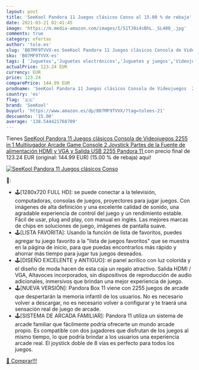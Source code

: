 ```yaml
---
layout: post
title: 'SeeKool Pandora 11 Juegos clásicos Conso al 15.00 % de rebaja'
date: 2021-03-21 02:41:45
image: 'https://m.media-amazon.com/images/I/51TJ0i4sBhL._SL400_.jpg'
comments: true
category: ofertas
author: 'tole.es'
slug: 'B07MF9TVVX-es SeeKool Pandora 11 Juegos clásicos Consola de Videojuegos...'
sku: 'B07MF9TVVX-es'
tags: [ 'Juguetes','Juguetes electrónicos','Juguetes y juegos','Videojuegos para niños','pandora','seekool', ]
actualPrice: 123.24 EUR
currency: EUR
price: 123.24
comparePrice: 144.99 EUR
prodname: 'SeeKool Pandora 11 Juegos clásicos Consola de Videojuegos  2255 in 1 Multijugador Arcade Game Console  2 Joystick Partes de la Fuente de alimentación HDMI y VGA y Salida USB  2255 Pandora 11 '
country: 'es'
flag: '🇪🇸'
brand: 'SeeKool'
buyurl: 'https://www.amazon.es/dp/B07MF9TVVX/?tag=tolees-21'
descuento: '15.00'
average: '138.544421768709'
---
```


Tienes [SeeKool Pandora 11 Juegos clásicos Consola de Videojuegos  2255 in 1 Multijugador Arcade Game Console  2 Joystick Partes de la Fuente de alimentación HDMI y VGA y Salida USB  2255 Pandora 11 ](https://www.amazon.es/dp/B07MF9TVVX/?tag=tolees-21) con precio final de  123.24 EUR (original: 144.99 EUR) (15.00 %  de rebaja) aqui!

[![SeeKool Pandora 11 Juegos clásicos Conso](https://m.media-amazon.com/images/I/51TJ0i4sBhL._SL400_.jpg)](https://www.amazon.es/dp/B07MF9TVVX/?tag=tolees-21)

🔎:

- 🕹️[1280x720 FULL HD]: se puede conectar a la televisión, computadoras, consolas de juegos, proyectores para jugar juegos. Con imágenes de alta definición y una excelente calidad de sonido, una agradable experiencia de control del juego y un rendimiento estable. Fácil de usar, plug and play, con manual en inglés. Las mejores marcas de chips en soluciones de juego, imágenes de pantalla suave.
- 🕹️[LISTA FAVORITA]: Usando la función de lista de favoritos, puedes agregar tu juego favorito a la "lista de juegos favoritos" que se muestra en la página de inicio, para que puedas encontrarlos más rápido y ahorrar más tiempo para jugar tus juegos deseados.
- 🕹️[DISEÑO EXCELENTE y ANTIGUO]: el panel acrílico con luz colorida y el diseño de moda hacen de esta caja un regalo atractivo. Salida HDMI / VGA, Altavoces incorporados, sin dispositivos de reproducción de audio adicionales, inmersivos que brindan una mejor experiencia de juego.
- 🕹️[NUEVA VERSIÓN]: Pandora Box 11 viene con 2255 juegos de arcade que despertarán la memoria infantil de los usuarios. No es necesario volver a descargar, no es necesario volver a configurar y te traerá una sensación real de juego de arcade.
- 🕹️[SISTEMA DE ARCADA FAMILIAR]: Pandora 11 utiliza un sistema de arcade familiar que fácilmente podría ofrecerte un mundo arcade propio. Es compatible con dos jugadores que disfrutan de los juegos al mismo tiempo, lo que podría brindar a los usuarios una experiencia arcade real. El joystick doble de 8 vías es perfecto para todos los juegos.

[🛒 Comprar!!!](https://www.amazon.es/dp/B07MF9TVVX/?tag=tolees-21)
